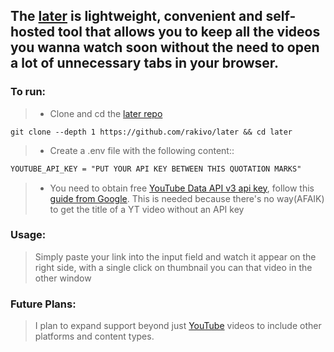## The [later](https://github.com/rakivo/later) is lightweight, convenient and self-hosted tool that allows you to keep all the videos you wanna watch soon without the need to open a lot of unnecessary tabs in your browser.

### To run:
> - Clone and cd the [later repo](https://github.com/rakivo/later)
```shell
git clone --depth 1 https://github.com/rakivo/later && cd later
```
> - Create a .env file with the following content::
```txt
YOUTUBE_API_KEY = "PUT YOUR API KEY BETWEEN THIS QUOTATION MARKS"
```
> - You need to obtain free [YouTube Data API v3 api key](https://developers.google.com/youtube/v3), follow this [guide from Google](https://developers.google.com/youtube/v3/getting-started). This is needed because there's no way(AFAIK) to get the title of a YT video without an API key

### Usage:
> Simply paste your link into the input field and watch it appear on the right side, with a single click on thumbnail you can that video in the other window

### Future Plans:
> I plan to expand support beyond just [YouTube](https://www.youtube.com/) videos to include other platforms and content types.

